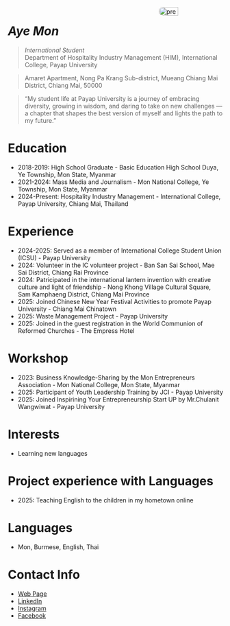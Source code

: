
<img src="pretty.jpg" alt="prettyt" align="right" width="30%" height="20" style="border-radius:10px;">

# _Aye Mon_
> _International Student_<br />
>  Department of Hospitality Industry Management (HIM), International College, Payap University <br />

>  Amaret Apartment, Nong Pa Krang Sub-district, Mueang Chiang Mai District, Chiang Mai, 50000<br />

> “My student life at Payap University is a journey of embracing diversity, growing in wisdom, and daring to take on new challenges — a chapter that shapes the best version of myself and lights the path to my future.”

# Education
* 2018-2019: High School Graduate - Basic Education High School Duya, Ye Township, Mon State, Myanmar
* 2021-2024: Mass Media and Journalism - Mon National College, Ye Township, Mon State, Myanmar
* 2024-Present: Hospitality Industry Management - International College, Payap University, Chiang Mai, Thailand

# Experience
* 2024-2025: Served as a member of International College Student Union (ICSU) - Payap University
* 2024: Volunteer in the IC volunteer project - Ban San Sai School, Mae Sai District, Chiang Rai Province
* 2024: Patricipated in the international lantern invention with creative culture and light of friendship - Nong Khong Village Cultural Square, Sam Kamphaeng District, Chiang Mai Province
* 2025: Joined Chinese New Year Festival Activities to promote Payap University - Chiang Mai Chinatown
* 2025: Waste Management Project - Payap University
* 2025: Joined in the guest registration in the World Communion of Reformed Churches - The Empress Hotel

# Workshop
* 2023: Business Knowledge-Sharing by the Mon Entrepreneurs Association - Mon National College, Mon State, Myanmar
* 2025: Participant of Youth Leadership Training by JCI - Payap University
* 2025: Joined Inspirining Your Entrepreneurship Start UP by Mr.Chulanit Wangwiwat - Payap University
  
# Interests
* Learning new languages

# Project experience with Languages
* 2025: Teaching English to the children in my hometown online 

# Languages
* Mon, Burmese, English, Thai

# Contact Info
* [Web Page](https://005ayemon-max.github.io/)
* [LinkedIn](https://www.linkedin.com/in/robert-batzinger)
* [Instagram](https://www.instagram.com/a_mon9557?igsh=MTA4YW9pMmNybWZmOA%3D%3D&utm_source=qr)
* [Facebook](https://www.facebook.com/share/1FXv3mx7dg/)

